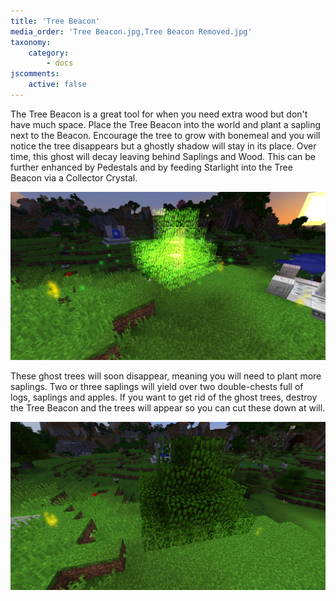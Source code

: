 ```yaml
---
title: 'Tree Beacon'
media_order: 'Tree Beacon.jpg,Tree Beacon Removed.jpg'
taxonomy:
    category:
        - docs
jscomments:
    active: false
---
```


The Tree Beacon is a great tool for when you need extra wood but don't have much space. Place the Tree Beacon into the world and plant a sapling next to the Beacon. Encourage the tree to grow with bonemeal and you will notice the tree disappears but a ghostly shadow will stay in its place. Over time, this ghost will decay leaving behind Saplings and Wood. This can be further enhanced by Pedestals and by feeding Starlight into the Tree Beacon via a Collector Crystal.

![Tree Beacon](Tree%20Beacon.jpg)

These ghost trees will soon disappear, meaning you will need to plant more saplings. Two or three saplings will yield over two double-chests full of logs, saplings and apples. If you want to get rid of the ghost trees, destroy the Tree Beacon and the trees will appear so you can cut these down at will.

![Tree Beacon Removed](Tree%20Beacon%20Removed.jpg)
